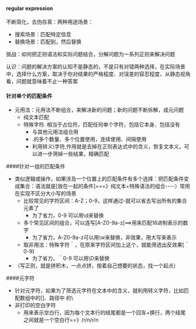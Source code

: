 #### regular expression

不断简化，去伪存真：两种用途场景：

* 搜索场景：匹配特定信息
* 替换场景：匹配到，然后替换

挑战：如何把正则语法和实际问题结合，分解问题为一系列正则来解决问题

认识：问题的解决方案的认知不是静态的，不是只有对错两种选择，在实际场景中，选择什么方案，取决于你对结果的严格程度、对误差的容忍程度，从静态视角看，问题就意味着不止一种答案



#### 针对单个的匹配条件

* 元用法：元用法不断组合，来解决新的问题；新的问题不断拆解，成元问题
  * 纯文本匹配
  * 特殊字符.  相当于占位符，匹配任何单个字符，包括它本身、包括没有
    * 与其他元用法组合用
    * .的多个数量、多个位置使用，连续使用、间隔使用
    * 利用转义\字符,作用就是去掉在正则表达式中的含义，恢复文本义，可以进一步筛掉一些结果，精确匹配

####针对一组的匹配条件

* 类似逻辑或操作，如果涉及一个位置上的匹配条件有多个选择：把匹配条件变成集合：语法就是[放在一起的条件]===》纯文本+特殊语法的组合----〉常用在实现不区分大小写的场景
  * 比较常见的字符区间：A-Z；0-9，这样通过-就可以省去写出所有的集合元素了
    * 为了省力，0-9 可以用\d来替换
  * 多个常见区间的组合，可以连写[A-Z0-9a-z]==>用来匹配16进制表示的数字
    * 为了省力，A-Z0-9a-z可以用\w来替换，非效果，用大写来表示
  * 取非用法：特殊字符＾，在原来字符区间加上这个，就能筛选出反效果[＾0-9]
    * 为了省力，＾0-9 可以用\D来替换
* （写正则，就是拼积木，一点点拼，按着自己想要的状态，找一个起点）



####元字符

* 针对元字符，如果为了筛选元字符在文本中的含义，就利用转义字符，比如匹配数组中的[]、路径中 的\
* 非打印的空白字符
  * 用来表示空白行，因为每个文本行的结尾都是一个回车+换行，两个结尾之间就是一个空白行==》/r/n/r/n

